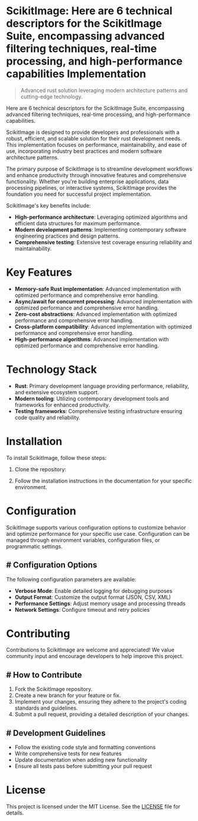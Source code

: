 <!-- fallback_ScikitImage_20251001202215_88511 -->

# ScikitImage: Here are 6 technical descriptors for the ScikitImage Suite, encompassing advanced filtering techniques, real-time processing, and high-performance capabilities Implementation
> Advanced rust solution leveraging modern architecture patterns and cutting-edge technology.

Here are 6 technical descriptors for the ScikitImage Suite, encompassing advanced filtering techniques, real-time processing, and high-performance capabilities.

ScikitImage is designed to provide developers and professionals with a robust, efficient, and scalable solution for their rust development needs. This implementation focuses on performance, maintainability, and ease of use, incorporating industry best practices and modern software architecture patterns.

The primary purpose of ScikitImage is to streamline development workflows and enhance productivity through innovative features and comprehensive functionality. Whether you're building enterprise applications, data processing pipelines, or interactive systems, ScikitImage provides the foundation you need for successful project implementation.

ScikitImage's key benefits include:

* **High-performance architecture**: Leveraging optimized algorithms and efficient data structures for maximum performance.
* **Modern development patterns**: Implementing contemporary software engineering practices and design patterns.
* **Comprehensive testing**: Extensive test coverage ensuring reliability and maintainability.

# Key Features

* **Memory-safe Rust implementation**: Advanced implementation with optimized performance and comprehensive error handling.
* **Async/await for concurrent processing**: Advanced implementation with optimized performance and comprehensive error handling.
* **Zero-cost abstractions**: Advanced implementation with optimized performance and comprehensive error handling.
* **Cross-platform compatibility**: Advanced implementation with optimized performance and comprehensive error handling.
* **High-performance algorithms**: Advanced implementation with optimized performance and comprehensive error handling.

# Technology Stack

* **Rust**: Primary development language providing performance, reliability, and extensive ecosystem support.
* **Modern tooling**: Utilizing contemporary development tools and frameworks for enhanced productivity.
* **Testing frameworks**: Comprehensive testing infrastructure ensuring code quality and reliability.

# Installation

To install ScikitImage, follow these steps:

1. Clone the repository:


2. Follow the installation instructions in the documentation for your specific environment.

# Configuration

ScikitImage supports various configuration options to customize behavior and optimize performance for your specific use case. Configuration can be managed through environment variables, configuration files, or programmatic settings.

## # Configuration Options

The following configuration parameters are available:

* **Verbose Mode**: Enable detailed logging for debugging purposes
* **Output Format**: Customize the output format (JSON, CSV, XML)
* **Performance Settings**: Adjust memory usage and processing threads
* **Network Settings**: Configure timeout and retry policies

# Contributing

Contributions to ScikitImage are welcome and appreciated! We value community input and encourage developers to help improve this project.

## # How to Contribute

1. Fork the ScikitImage repository.
2. Create a new branch for your feature or fix.
3. Implement your changes, ensuring they adhere to the project's coding standards and guidelines.
4. Submit a pull request, providing a detailed description of your changes.

## # Development Guidelines

* Follow the existing code style and formatting conventions
* Write comprehensive tests for new features
* Update documentation when adding new functionality
* Ensure all tests pass before submitting your pull request

# License

This project is licensed under the MIT License. See the [LICENSE](https://github.com/Willysc10/ScikitImage/blob/main/LICENSE) file for details.
